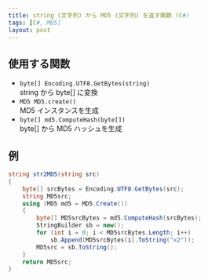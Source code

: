 ```yaml
---
title: string (文字列) から MD5 (文字列) を返す関数 (C#)
tags: [C#, MD5]
layout: post
---
```


## 使用する関数
- `byte[] Encoding.UTF8.GetBytes(string)`  
  string から byte[] に変換
- `MD5 MD5.create()`  
  MD5 インスタンスを生成
- `byte[] md5.ComputeHash(byte[])`  
  byte[] から MD5 ハッシュを生成  

## 例
```cs
string str2MD5(string src)
{
    byte[] srcBytes = Encoding.UTF8.GetBytes(src);
    string MD5src;
    using (MD5 md5 = MD5.Create())
    {
        byte[] MD5srcBytes = md5.ComputeHash(srcBytes);
        StringBuilder sb = new();
        for (int i = 0; i < MD5srcBytes.Length; i++)
            sb.Append(MD5srcBytes[i].ToString("x2"));
        MD5src = sb.ToString();
    }
    return MD5src;
}
```
